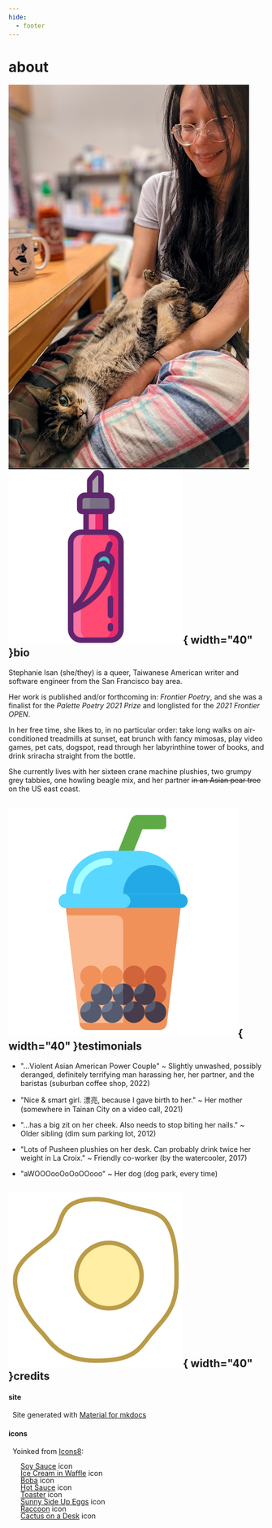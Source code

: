 ```yaml
---
hide:
  - footer
---
```



# about

<img id="about_pic" align=left src = "../assets/propic3.png" alt="me i guess"> 
 
## ![hot-sauce](assets/hot-sauce.png){  width="40" }bio

Stephanie Isan (she/they) is a queer, Taiwanese American writer and software engineer from the San Francisco bay area. 

Her work is published and/or forthcoming in: *Frontier Poetry*, and she was a finalist for the *Palette Poetry 2021 Prize* and longlisted for the *2021 Frontier OPEN*.

In her free time, she likes to, in no particular order: take long walks on air-conditioned treadmills at sunset, eat brunch with fancy mimosas, play video games, pet cats, dogspot, read through her labyrinthine tower of books, and drink sriracha straight from the bottle. 

She currently lives with her sixteen crane machine plushies, two grumpy grey tabbies, one howling beagle mix, and her partner <s>in an Asian pear tree</s> on the US east coast.


## ![boba](assets/boba.png){  width="40" }testimonials 

- "...Violent Asian American Power Couple" ~ Slightly unwashed, possibly deranged, definitely terrifying man harassing her, her partner, and the baristas (suburban coffee shop, 2022)

- "Nice & smart girl. 漂亮, because I gave birth to her." ~ Her mother (somewhere in Tainan City on a video call, 2021)

- "...has a big zit on her cheek. Also needs to stop biting her nails." ~ Older sibling (dim sum parking lot, 2012)

- "Lots of Pusheen plushies on her desk. Can probably drink twice her weight in La Croix." ~ Friendly co-worker (by the watercooler, 2017)

- "aWOOOooOoOoOOooo" ~ Her dog (dog park, every time)

 

## ![eggs](assets/eggs.png){  width="40" }credits

#### site 
&nbsp; Site generated with [Material for mkdocs](https://squidfunk.github.io/mkdocs-material/)

#### icons 
&nbsp; Yoinked from <a target="_blank" href="https://icons8.com">Icons8</a>:

<ul style="list-style-type: none; line-height: 1em! important;">
  <li><a target="_blank" href="https://icons8.com/icon/COT3n5g0HNI9/soy-sauce">Soy Sauce</a> icon</li>
  <li><a target="_blank" href="https://icons8.com/icon/97288/ice-cream-in-waffle">Ice Cream in Waffle</a> icon </li>
  <li> <a target="_blank" href="https://icons8.com/icon/b3SmnBWFR09w/boba">Boba</a> icon</li>
  <li> <a target="_blank" href="https://icons8.com/icon/At5OBthGDHYJ/hot-sauce">Hot Sauce</a> icon </li>
  <li> <a target="_blank" href="https://icons8.com/icon/30198/toaster">Toaster</a> icon </li>
  <li> <a target="_blank" href="https://icons8.com/icon/37880/sunny-side-up-eggs">Sunny Side Up Eggs</a> icon </li>
  <li> <a target="_blank" href="https://icons8.com/icon/np5aaglr7Ddq/raccoon">Raccoon</a> icon </li>
  <li> <a target="_blank" href="https://icons8.com/icon/SOMUZkJinLzw/desk">Cactus on a Desk</a> icon</a></li>
</ul>